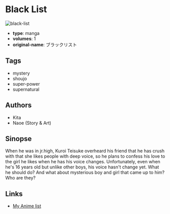 # Black List

![black-list](https://cdn.myanimelist.net/images/manga/1/28340.jpg)

-   **type**: manga
-   **volumes**: 1
-   **original-name**: ブラックリスト

## Tags

-   mystery
-   shoujo
-   super-power
-   supernatural

## Authors

-   Kita
-   Naoe (Story & Art)

## Sinopse

When he was in jr.high, Kuroi Teisuke overheard his friend that he has crush with that she likes people with deep voice, so he plans to confess his love to the girl he likes when he has his voice changes. Unfortunately, even when he's 16 years old but unlike other boys, his voice hasn't change yet. What he should do? And what about mysterious boy and girl that came up to him? Who are they?

## Links

-   [My Anime list](https://myanimelist.net/manga/18493/Black_List)
